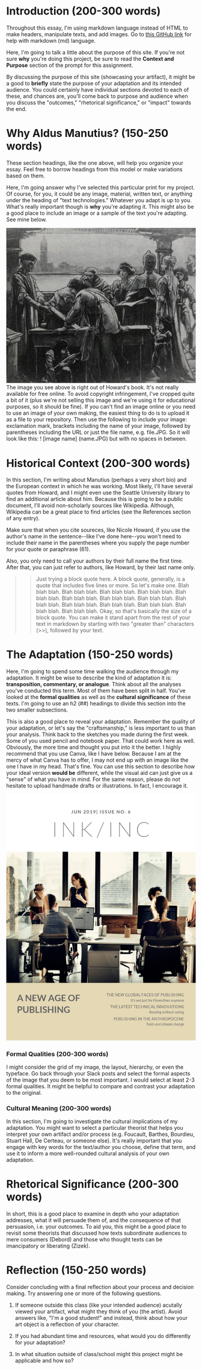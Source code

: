 # Introduction (200-300 words)
Throughout this essay, I'm using markdown language instead of HTML to make headers, manipulate texts, and add images. Go to [this GitHub link](https://github.com/adam-p/markdown-here/wiki/Markdown-Cheatsheet) for help with markdown (md) language.

Here, I'm going to talk a little about the purpose of this site. If you're not sure **why** you're doing this project, be sure to read the **Context and Purpose** section of the prompt for this assignment. 

By discussing the purpose of this site (showcasing your artifact), it might be a good to **briefly** state the purpose of your adaptation and its intended audience. You could certainly have individual sections devoted to each of these, and chances are, you'll come back to purpose and audience when you discuss the "outcomes," "rhetorical significance," or "impact" towards the end. 

# Why Aldus Manutius? (150-250 words)
These section headings, like the one above, will help you organize your essay. Feel free to borrow headings from this model or make variations based on them.

Here, I'm going answer why I've selected this particular print for my project. Of course, for you, it could be any image, material, written text, or anything under the heading of "text technologies." Whatever you adapt is up to you. What's really important though is **why** you're adapting it. This might also be a good place to include an image or a sample of the text you're adapting. See mine below. 

![Aldus Manutius in his print shop](aldus.JPG)
The image you see above is right out of Howard's book. It's not really available for free online. To avoid copyright infringement, I've cropped quite a bit of it (plus we're not selling this image and we're using it for educational purposes, so it should be fine). If you can't find an image online or you need to use an image of your own making, the easiest thing to do is to upload it as a file to your repository. Then use the following to include your image: exclamation mark, brackets including the name of your image, followed by parentheses including the URL or just the file name, e.g. file.JPG. So it will look like this: ! [image name] (name.JPG) but with no spaces in between. 


# Historical Context (200-300 words) 

In this section, I'm writing about Manutius (perhaps a very short bio) and the European context in which he was working. Most likely, I'll have several quotes from Howard, and I might even use the Seattle University library to find an additional article about him. Because this is going to be a public document, I'll avoid non-scholarly sources like Wikipedia. Although, Wikipedia can be a great place to find articles (see the References section of any entry). 

Make sure that when you cite soureces, like Nicole Howard, if you use the author's name in the sentence--like I've done here--you won't need to include their name in the parentheses where you supply the page number for your quote or paraphrase (61). 

Also, you only need to call your authors by their full name the first time. After that, you can just refer to authors, like Howard, by their last name only. 

>>Just trying a block quote here. A block quote, generally, is a quote that includes five lines or more. So let's make one. Blah blah blah. Blah blah blah. Blah blah blah. Blah blah blah. Blah blah blah. Blah blah blah. Blah blah blah. Blah blah blah. Blah blah blah. Blah blah blah. Blah blah blah. Blah blah blah. Blah blah blah. Blah blah blah. Okay, so that's basically the size of a block quote. You can make it stand apart from the rest of your text in markdown by starting with two "greater than" characters (>>), followed by your text. 

# The Adaptation (150-250 words)

Here, I'm going to spend some time walking the audience through my adaptation. It might be wise to describe the kind of adaptation it is: **transposition, commentary, or analogue**. Think about all the analyses you've conducted this term. Most of them have been split in half. You've looked at the **formal qualities** as well as the **cultural significance** of these texts. I'm going to use an h2 (##) headings to divide this section into the two smaller subsections. 

This is also a good place to reveal your adaptation. Remember the quality of your adaptation, or let's say the "craftsmanship," is less important to us than your analysis. Think back to the sketches you made during the first week. Some of you used pencil and notebook paper. That could work here as well. Obviously, the more time and thought you put into it the better. I highly recommend that you use Canva, like I have below. Because I am at the mercy of what Canva has to offer, I may not end up with an image like the one I have in my head. That's fine. You can use this section to describe how your ideal version **would be** different, while the visual aid can just give us a "sense" of what you have in mind. For the same reason, please do not hesitate to upload handmade drafts or illustrations. In fact, I encourage it. 

![The Modern Aldu Manutius](INKINC.png)


### Formal Qualities (200-300 words) 

I might consider the grid of my image, the layout, hierarchy, or even the typeface. Go back through your Slack posts and select the formal aspects of the image that you deem to be most important. I would select at least 2-3 formal qualities. It might be helpful to compare and contrast your adaptation to the original. 

### Cultural Meaning (200-300 words) 

In this section, I'm going to investigate the cultural implications of my adaptation. You might want to select a particular theorist that helps you interpret your own artifact and/or process (e.g. Foucault, Barthes, Bourdieu, Stuart Hall, De Certeau, or someone else). It's really important that you engage with key words for the text/author you choose, define that term, and use it to inform a more well-rounded cultural analysis of your own adaptation. 

# Rhetorical Significance (200-300 words) 

In short, this is a good place to examine in depth who your adaptation addresses, what it will persuade them of, and the consequence of that persuasion, i.e. your outcomes. To aid you, this might be a good place to revisit some theorists that discussed how texts subordinate audiences to mere consumers (Debord) and those who thought texts can be imancipatory or liberating (Zizek). 


# Reflection (150-250 words) 

Consider concluding with a final reflection about your process and decision making. Try answering one or more of the following questions. 

1. If someone outside this class (like your intended audience) acutally viewed your artifact, what might they think of you (the artist). Avoid answers like, "I'm a good student!" and instead, think about how your art object is a reflection of your character. 

2. If you had abundant time and resources, what would you do differently for your adaptation? 

3. In what situation outside of class/school might this project might be applicable and how so? 


